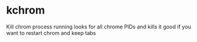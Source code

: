 # kchrom
Kill chrom process running looks for all chrome PIDs and kills it good if you want to restart chrom and keep tabs
